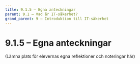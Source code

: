 ```yaml
---
title: 9.1.5 – Egna anteckningar
parent: 9.1 – Vad är IT-säkerhet?
grand_parent: 9 – Introduktion till IT-säkerhet
---
```

# 9.1.5 – Egna anteckningar

(Lämna plats för elevernas egna reflektioner och noteringar här)

